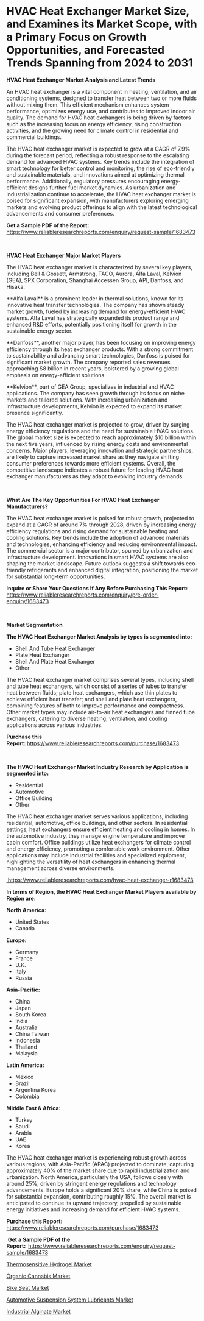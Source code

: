 <p><h1>HVAC Heat Exchanger Market Size, and Examines its Market Scope, with a Primary Focus on Growth Opportunities, and Forecasted Trends Spanning from 2024 to 2031</h1></p><p><strong>HVAC Heat Exchanger Market Analysis and Latest Trends</strong></p>
<p><p>An HVAC heat exchanger is a vital component in heating, ventilation, and air conditioning systems, designed to transfer heat between two or more fluids without mixing them. This efficient mechanism enhances system performance, optimizes energy use, and contributes to improved indoor air quality. The demand for HVAC heat exchangers is being driven by factors such as the increasing focus on energy efficiency, rising construction activities, and the growing need for climate control in residential and commercial buildings.</p><p>The HVAC heat exchanger market is expected to grow at a CAGR of 7.9% during the forecast period, reflecting a robust response to the escalating demand for advanced HVAC systems. Key trends include the integration of smart technology for better control and monitoring, the rise of eco-friendly and sustainable materials, and innovations aimed at optimizing thermal performance. Additionally, regulatory pressures encouraging energy-efficient designs further fuel market dynamics. As urbanization and industrialization continue to accelerate, the HVAC heat exchanger market is poised for significant expansion, with manufacturers exploring emerging markets and evolving product offerings to align with the latest technological advancements and consumer preferences.</p></p>
<p><strong>Get a Sample PDF of the Report:&nbsp;</strong> <a href="https://www.reliableresearchreports.com/enquiry/request-sample/1683473?utm_campaign=1616&utm_medium=2&utm_source=Github&utm_content=ia&utm_term=15102024&utm_id=hvac-heat-exchanger">https://www.reliableresearchreports.com/enquiry/request-sample/1683473</a></p>
<p>&nbsp;</p>
<p><strong>HVAC Heat Exchanger Major Market Players</strong></p>
<p><p>The HVAC heat exchanger market is characterized by several key players, including Bell & Gossett, Armstrong, TACO, Aurora, Alfa Laval, Kelvion (GEA), SPX Corporation, Shanghai Accessen Group, API, Danfoss, and Hisaka. </p><p>**Alfa Laval** is a prominent leader in thermal solutions, known for its innovative heat transfer technologies. The company has shown steady market growth, fueled by increasing demand for energy-efficient HVAC systems. Alfa Laval has strategically expanded its product range and enhanced R&D efforts, potentially positioning itself for growth in the sustainable energy sector.</p><p>**Danfoss**, another major player, has been focusing on improving energy efficiency through its heat exchanger products. With a strong commitment to sustainability and advancing smart technologies, Danfoss is poised for significant market growth. The company reported sales revenues approaching $8 billion in recent years, bolstered by a growing global emphasis on energy-efficient solutions.</p><p>**Kelvion**, part of GEA Group, specializes in industrial and HVAC applications. The company has seen growth through its focus on niche markets and tailored solutions. With increasing urbanization and infrastructure developments, Kelvion is expected to expand its market presence significantly.</p><p>The HVAC heat exchanger market is projected to grow, driven by surging energy efficiency regulations and the need for sustainable HVAC solutions. The global market size is expected to reach approximately $10 billion within the next five years, influenced by rising energy costs and environmental concerns. Major players, leveraging innovation and strategic partnerships, are likely to capture increased market share as they navigate shifting consumer preferences towards more efficient systems. Overall, the competitive landscape indicates a robust future for leading HVAC heat exchanger manufacturers as they adapt to evolving industry demands.</p></p>
<p>&nbsp;</p>
<p><strong>What Are The Key Opportunities For HVAC Heat Exchanger Manufacturers?</strong></p>
<p><p>The HVAC heat exchanger market is poised for robust growth, projected to expand at a CAGR of around 7% through 2028, driven by increasing energy efficiency regulations and rising demand for sustainable heating and cooling solutions. Key trends include the adoption of advanced materials and technologies, enhancing efficiency and reducing environmental impact. The commercial sector is a major contributor, spurred by urbanization and infrastructure development. Innovations in smart HVAC systems are also shaping the market landscape. Future outlook suggests a shift towards eco-friendly refrigerants and enhanced digital integration, positioning the market for substantial long-term opportunities.</p></p>
<p><strong>Inquire or Share Your Questions If Any Before Purchasing This Report:</strong> <a href="https://www.reliableresearchreports.com/enquiry/pre-order-enquiry/1683473?utm_campaign=1616&utm_medium=2&utm_source=Github&utm_content=ia&utm_term=15102024&utm_id=hvac-heat-exchanger">https://www.reliableresearchreports.com/enquiry/pre-order-enquiry/1683473</a></p>
<p>&nbsp;</p>
<p><strong>Market Segmentation</strong></p>
<p><strong>The HVAC Heat Exchanger Market Analysis by types is segmented into:</strong></p>
<p><ul><li>Shell And Tube Heat Exchanger</li><li>Plate Heat Exchanger</li><li>Shell And Plate Heat Exchanger</li><li>Other</li></ul></p>
<p><p>The HVAC heat exchanger market comprises several types, including shell and tube heat exchangers, which consist of a series of tubes to transfer heat between fluids; plate heat exchangers, which use thin plates to achieve efficient heat transfer; and shell and plate heat exchangers, combining features of both to improve performance and compactness. Other market types may include air-to-air heat exchangers and finned tube exchangers, catering to diverse heating, ventilation, and cooling applications across various industries.</p></p>
<p><strong>Purchase this Report:&nbsp;</strong><a href="https://www.reliableresearchreports.com/purchase/1683473?utm_campaign=1616&utm_medium=2&utm_source=Github&utm_content=ia&utm_term=15102024&utm_id=hvac-heat-exchanger">https://www.reliableresearchreports.com/purchase/1683473</a></p>
<p>&nbsp;</p>
<p><strong>The HVAC Heat Exchanger Market Industry Research by Application is segmented into:</strong></p>
<p><ul><li>Residential</li><li>Automotive</li><li>Office Building</li><li>Other</li></ul></p>
<p><p>The HVAC heat exchanger market serves various applications, including residential, automotive, office buildings, and other sectors. In residential settings, heat exchangers ensure efficient heating and cooling in homes. In the automotive industry, they manage engine temperature and improve cabin comfort. Office buildings utilize heat exchangers for climate control and energy efficiency, promoting a comfortable work environment. Other applications may include industrial facilities and specialized equipment, highlighting the versatility of heat exchangers in enhancing thermal management across diverse environments.</p></p>
<p><a href="https://www.reliableresearchreports.com/hvac-heat-exchanger-r1683473?utm_campaign=1616&utm_medium=2&utm_source=Github&utm_content=ia&utm_term=15102024&utm_id=hvac-heat-exchanger">&nbsp;https://www.reliableresearchreports.com/hvac-heat-exchanger-r1683473</a></p>
<p><strong>In terms of Region, the HVAC Heat Exchanger Market Players available by Region are:</strong></p>
<p>
    <p> <strong> North America: </strong>
        <ul>
            <li>United States</li>
            <li>Canada</li>
        </ul>
        </p> 
    <p> <strong> Europe: </strong>
        <ul>
            <li>Germany</li>
            <li>France</li>
            <li>U.K.</li>
            <li>Italy</li>
            <li>Russia</li>
        </ul>
        </p> 
    <p> <strong> Asia-Pacific: </strong>
        <ul>
            <li>China</li>
            <li>Japan</li>
            <li>South Korea</li>
            <li>India</li>
            <li>Australia</li>
            <li>China Taiwan</li>
            <li>Indonesia</li>
            <li>Thailand</li>
            <li>Malaysia</li>
        </ul>
        </p> 
    <p> <strong> Latin America: </strong>
        <ul>
            <li>Mexico</li>
            <li>Brazil</li>
            <li>Argentina Korea</li>
            <li>Colombia</li>
        </ul>
        </p> 
    <p> <strong> Middle East & Africa: </strong>
        <ul>
            <li>Turkey</li>
            <li>Saudi</li>
            <li>Arabia</li>
            <li>UAE</li>
            <li>Korea</li>
        </ul>
    </p>
    </p>
<p><p>The HVAC heat exchanger market is experiencing robust growth across various regions, with Asia-Pacific (APAC) projected to dominate, capturing approximately 40% of the market share due to rapid industrialization and urbanization. North America, particularly the USA, follows closely with around 25%, driven by stringent energy regulations and technology advancements. Europe holds a significant 20% share, while China is poised for substantial expansion, contributing roughly 15%. The overall market is anticipated to continue its upward trajectory, propelled by sustainable energy initiatives and increasing demand for efficient HVAC systems.</p></p>
<p><strong>Purchase this Report: </strong><a href="https://www.reliableresearchreports.com/purchase/1683473?utm_campaign=1616&utm_medium=2&utm_source=Github&utm_content=ia&utm_term=15102024&utm_id=hvac-heat-exchanger">https://www.reliableresearchreports.com/purchase/1683473</a></p>
<p>&nbsp;<strong>Get a Sample PDF of the Report:&nbsp;&nbsp;</strong><a href="https://www.reliableresearchreports.com/enquiry/request-sample/1683473?utm_campaign=1616&utm_medium=2&utm_source=Github&utm_content=ia&utm_term=15102024&utm_id=hvac-heat-exchanger">https://www.reliableresearchreports.com/enquiry/request-sample/1683473</a></p>
<p><strong></strong></p>
<p><p><a href="https://www.linkedin.com/pulse/global-thermosensitive-hydrogel-market-sector2024-2031-vhcme?trk=public_post_embed_feed-article-content&utm_campaign=1616&utm_medium=2&utm_source=Github&utm_content=ia&utm_term=15102024&utm_id=hvac-heat-exchanger">Thermosensitive Hydrogel Market</a></p><p><a href="https://www.linkedin.com/pulse/global-organic-cannabis-market-exploring-share-trends-future-bw6se?trk=public_post_embed_feed-article-content&utm_campaign=1616&utm_medium=2&utm_source=Github&utm_content=ia&utm_term=15102024&utm_id=hvac-heat-exchanger">Organic Cannabis Market</a></p><p><a href="https://github.com/AfsanaMia652/Market-Research-Report-List-1/blob/main/bike-seat-market.md?utm_campaign=1616&utm_medium=2&utm_source=Github&utm_content=ia&utm_term=15102024&utm_id=hvac-heat-exchanger">Bike Seat Market</a></p><p><a href="https://www.linkedin.com/pulse/global-perspectives-automotive-suspension-system-lubricants-livme?trk=public_post_embed_feed-article-content&utm_campaign=1616&utm_medium=2&utm_source=Github&utm_content=ia&utm_term=15102024&utm_id=hvac-heat-exchanger">Automotive Suspension System Lubricants Market</a></p><p><a href="https://www.linkedin.com/pulse/insights-industrial-alginate-industry-market-financial-cmmfe?utm_campaign=1616&utm_medium=2&utm_source=Github&utm_content=ia&utm_term=15102024&utm_id=hvac-heat-exchanger">Industrial Alginate Market</a></p></p>